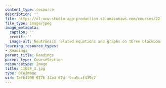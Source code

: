 ```yaml
---
content_type: resource
description: ''
file: https://ol-ocw-studio-app-production.s3.amazonaws.com/courses/22-01-introduction-to-nuclear-engineering-and-ionizing-radiation-fall-2016/7bfb4598617634b467df9ea5caf439c7_1108F_1.jpg
file_type: image/jpeg
image_metadata:
  caption: ''
  credit: ''
  image-alt: Neutronics related equations and graphs on three blackboards.
learning_resource_types:
- Readings
parent_title: Readings
parent_type: CourseSection
resourcetype: Image
title: 1108F_1.jpg
type: OCWImage
uid: 7bfb4598-6176-34b4-67df-9ea5caf439c7
---
```

